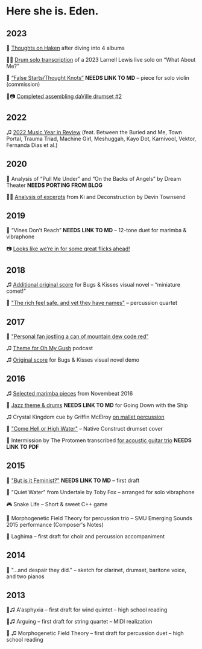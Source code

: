 # Here she is. Eden.

## 2023

🎼 [Thoughts on Haken](https://cohost.org/eden/post/3498555-my-review-of-the-4-m) after diving into 4 albums

🎥🎼 [Drum solo transcription](https://www.youtube.com/watch?v=MM1hD2RKajI) of a 2023 Larnell Lewis live solo on “What About Me?”

🎼 [“False Starts/Thought Knots”](false-starts-thought-knots.md) **NEEDS LINK TO MD** – piece for solo violin (commission)

🥁📷 [Completed assembling daVille drumset #2](https://cohost.org/eden/post/1004460-drums-done)

## 2022

♫ [2022 Music Year in Review](https://cohost.org/eden/post/503544-cohost-year-in-revi) (feat. Between the Buried and Me, Town Portal, Trauma Triad, Machine Girl, Meshuggah, Kayo Dot, Karnivool, Vektor, Fernanda Dias et al.)

## 2020

🎼 Analysis of “Pull Me Under” and “On the Backs of Angels” by Dream Theater **NEEDS PORTING FROM BLOG**

🎥🎼 [Analysis of excerpts](https://www.youtube.com/watch?v=bI8TAnBxdh4) from Ki and Deconstruction by Devin Townsend

## 2019

🎼 “Vines Don’t Reach” **NEEDS LINK TO MD** – 12-tone duet for marimba & vibraphone

📷 [Looks like we’re in for some great flicks ahead!](https://x.com/fontiago/status/1125863258429067264)

## 2018

♫ [Additional original score](https://edenporter.bandcamp.com/album/bugs-kisses-demo-score) for Bugs & Kisses visual novel – “miniature comet!”

🎼 ["The rich feel safe, and yet they have names"](https://www.youtube.com/watch?v=XIIwUb-L9Mw) – percussion quartet

## 2017

🎥 ["Personal fan jostling a can of mountain dew code red"](https://www.youtube.com/watch?v=aHv7faG5ZjE)

♫ [Theme for Oh My Gush](https://edenporter.bandcamp.com/track/theme-for-oh-my-gush) podcast

♫ [Original score](https://edenporter.bandcamp.com/album/bugs-kisses-demo-score) for Bugs & Kisses visual novel demo

## 2016

♫ [Selected marimba pieces](https://www.youtube.com/watch?v=VEYxx8HhhZA) from Novembeat 2016

🥁 [Jazz theme & drums]() **NEEDS LINK TO MD** for Going Down with the Ship

♫ Crystal Kingdom cue by Griffin McElroy [on mallet percussion](https://www.youtube.com/watch?v=hLySHKpDi9Uhttps://www.youtube.com/watch?v=hLySHKpDi9U)

🥁 ["Come Hell or High Water"](https://www.youtube.com/watch?v=gYIFGWI5B00) – Native Construct drumset cover

🎼 Intermission by The Protomen transcribed [for acoustic guitar trio]() **NEEDS LINK TO PDF**

## 2015

🎼 ["But is it Feminist?"]() **NEEDS LINK TO MD** – first draft

🎼 "Quiet Water" from Undertale by Toby Fox – arranged for solo vibraphone

🎮 Snake Life – Short & sweet C++ game

🎼 Morphogenetic Field Theory for percussion trio – SMU Emerging Sounds 2015 performance (Composer's Notes)

🎼 Laghima – first draft for choir and percussion accompaniment

## 2014

🎼 "...and despair they did." – sketch for clarinet, drumset, baritone voice, and two pianos

## 2013

🎼♫ A'asphyxia – first draft for wind quintet – high school reading

🎼♫ Arguing – first draft for string quartet – MIDI realization

🎼 ♫ Morphogenetic Field Theory – first draft for percussion duet – high school reading